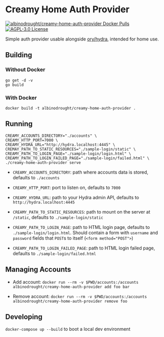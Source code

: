 # Creamy Home Auth Provider

<a href="https://hub.docker.com/r/albinodrought/creamy-home-auth-provider">
  <img alt="albinodrought/creamy-home-auth-provider Docker Pulls" src="https://img.shields.io/docker/pulls/albinodrought/creamy-home-auth-provider">
</a>
<a href="https://github.com/AlbinoDrought/creamy-home-auth-provider/blob/master/LICENSE">
  <img alt="AGPL-3.0 License" src="https://img.shields.io/github/license/AlbinoDrought/creamy-home-auth-provider">
</a>

Simple auth provider usable alongside [ory/hydra](https://github.com/ory/hydra), intended for home use.

## Building

### Without Docker

```
go get -d -v
go build
```

### With Docker

`docker build -t albinodrought/creamy-home-auth-provider .`

## Running

```
CREAMY_ACCOUNTS_DIRECTORY="./accounts" \
CREAMY_HTTP_PORT=7000 \
CREAMY_HYDRA_URL="http://hydra.localhost:4445" \
CREMAY_PATH_TO_STATIC_RESOURCES="./sample-login/static" \
CREAMY_PATH_TO_LOGIN_PAGE="./sample-login/login.html" \
CREAMY_PATH_TO_LOGIN_FAILED_PAGE="./sample-login/failed.html" \
./creamy-home-auth-provider serve
```

- `CREAMY_ACCOUNTS_DIRECTORY`: path where accounts data is stored, defaults to `./accounts`

- `CREAMY_HTTP_PORT`: port to listen on, defaults to `7000`

- `CREAMY_HYDRA_URL`: path to your Hydra admin API, defaults to `http://hydra.localhost:4445`

- `CREAMY_PATH_TO_STATIC_RESOURCES`: path to mount on the server at `/static`, defaults to `./sample-login/static`

- `CREAMY_PATH_TO_LOGIN_PAGE`: path to HTML login page, defaults to `./sample-login/login.html`. Should contain a form with `username` and `password` fields that `POST`s to itself (`<form method="POST">`)

- `CREAMY_PATH_TO_LOGIN_FAILED_PAGE`: path to HTML login failed page, defaults to `./sample-login/failed.html`

## Managing Accounts

- Add account: `docker run --rm -v $PWD/accounts:/accounts albinodrought/creamy-home-auth-provider add foo bar`

- Remove account: `docker run --rm -v $PWD/accounts:/accounts albinodrought/creamy-home-auth-provider remove foo`

## Developing

`docker-compose up --build` to boot a local dev environment
